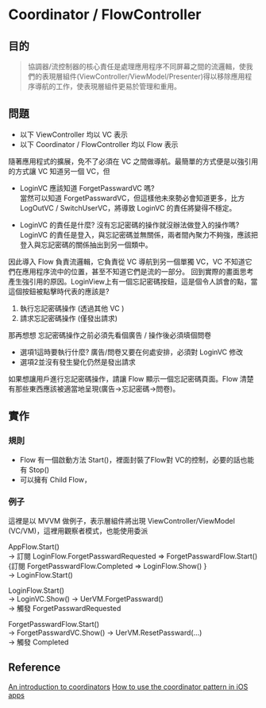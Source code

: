 # Coordinator / FlowController

## 目的
> 協調器/流控制器的核心責任是處理應用程序不同屏幕之間的流邏輯，使我們的表現層組件(ViewController/ViewModel/Presenter)得以移除應用程序導航的工作，使表現層組件更易於管理和重用。

## 問題
- 以下 ViewController 均以 VC 表示
- 以下 Coordinator / FlowController 均以 Flow 表示

隨著應用程式的擴展，免不了必須在 VC 之間做導航。最簡單的方式便是以強引用的方式讓 VC 知道另一個 VC，但 
- LoginVC 應該知道 ForgetPasswardVC 嗎?      
  當然可以知道 ForgetPasswardVC，但這樣他未來勢必會知道更多，比方 LogOutVC / SwitchUserVC，將導致 LoginVC 的責任將變得不穩定。

- LoginVC 的責任是什麼? 沒有忘記密碼的操作就沒辦法做登入的操作嗎?    
  LoginVC 的責任是登入，與忘記密碼並無關係，兩者間內聚力不夠強，應該把登入與忘記密碼的關係抽出到另一個類中。   

因此導入 Flow 負責流邏輯，它負責從 VC 導航到另一個單獨 VC，VC 不知道它們在應用程序流中的位置，甚至不知道它們是流的一部分。
回到實際的畫面思考產生強引用的原因。LoginView上有一個忘記密碼按鈕，這是個令人誤會的點，當這個按鈕被點擊時代表的應該是?
1. 執行忘記密碼操作 (透過其他 VC )
2. 請求忘記密碼操作 (僅發出請求)

那再想想 忘記密碼操作之前必須先看個廣告 / 操作後必須填個問卷    
- 選項1這時要執行什麼? 廣告/問卷又要在何處安排，必須對 LoginVC 修改
- 選項2並沒有發生變化仍然是發出請求

如果想讓用戶進行忘記密碼操作，請讓 Flow 顯示一個忘記密碼頁面。Flow 清楚有那些東西應該被適當地呈現(廣告->忘記密碼->問卷)。



## 實作
### 規則
- Flow 有一個啟動方法 Start()，裡面封裝了Flow對 VC的控制，必要的話也能有 Stop()
- 可以擁有 Child Flow，

### 例子
這裡是以 MVVM 做例子，表示層組件將出現 ViewController/ViewModel (VC/VM)，這裡用觀察者模式，也能使用委派

AppFlow.Start()     
-> 訂閱 LoginFlow.ForgetPasswardRequested => ForgetPasswardFlow.Start() {訂閱 ForgetPasswardFlow.Completed => LoginFlow.Show()  }   
-> LoginFlow.Start()  

LoginFlow.Start()     
-> LoginVC.Show() -> UerVM.ForgetPassward()   
-> 觸發 ForgetPasswardRequested    

ForgetPasswardFlow.Start()   
-> ForgetPasswardVC.Show() -> UerVM.ResetPassward(...)    
-> 觸發 Completed   


## Reference
[An introduction to coordinators](https://malinsundberg.com/architectures/2017/08/29/coordinators)
[How to use the coordinator pattern in iOS apps](https://www.hackingwithswift.com/articles/71/how-to-use-the-coordinator-pattern-in-ios-apps)

